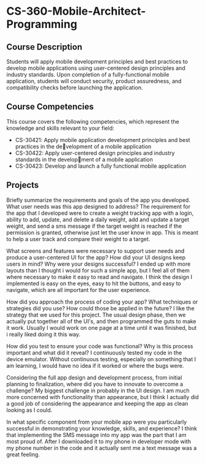 # CS-360-Mobile-Architect-Programming
## Course Description
Students will apply mobile development principles and best practices to develop mobile 
applications using user-centered design principles and industry standards. Upon completion of 
a fully-functional mobile application, students will conduct security, product assuredness, and 
compatibility checks before launching the application.
## Course Competencies
This course covers the following competencies, which represent the knowledge and skills 
relevant to your field:
- CS-30421: Apply mobile application development principles and best practices in the development of a mobile application
- CS-30422: Apply user-centered design principles and industry standards in the development of a mobile application
- CS-30423: Develop and launch a fully functional mobile application

## Projects
Briefly summarize the requirements and goals of the app you developed. What user needs was this app designed to address? The requirement for the app that I developed were to create a weight tracking app with a login, ability to add, update, and delete a daily weight, add and update a target weight, and send a sms message if the target weight is reached if the permission is granted, otherwise just let the user know in app. This is meant to help a user track and compare their weight to a target.

What screens and features were necessary to support user needs and produce a user-centered UI for the app? How did your UI designs keep users in mind? Why were your designs successful? I ended up with more layouts than I thought i would for such a simple app, but I feel all of them where necessary to make it easy to read and navigate. I think the design I implemented is easy on the eyes, easy to hit the buttons, and easy to navigate, which are all important for the user experience.

How did you approach the process of coding your app? What techniques or strategies did you use? How could those be applied in the future? I like the strategy that we used for this project. The usual design phase, then we actually put together all of the UI's, and then programmed the guts to make it work. Usually I would work on one page at a time until it was finished, but i really liked doing it this way.

How did you test to ensure your code was functional? Why is this process important and what did it reveal? I continuously tested my code in the device emulator. Without continuous testing, especially on something that I am learning, I would have no idea if it worked or where the bugs were.

Considering the full app design and development process, from initial planning to finalization, where did you have to innovate to overcome a challenge? My biggest challenge in probably in the UI design. I am much more concerned with functionality than appearance, but I think I actually did a good job of considering the appearance and keeping the app as clean looking as I could.

In what specific component from your mobile app were you particularly successful in demonstrating your knowledge, skills, and experience? I think that implementing the SMS message into my app was the part that I am most proud of. After I downloaded it to my phone in developer mode with my phone number in the code and it actually sent me a text message was a great feeling.
